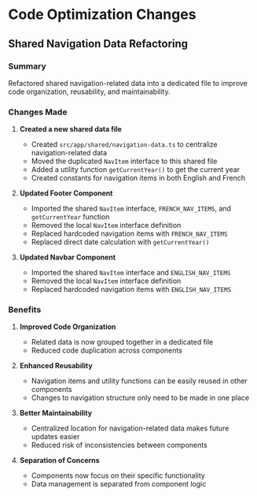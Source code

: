 # Code Optimization Changes

## Shared Navigation Data Refactoring

### Summary
Refactored shared navigation-related data into a dedicated file to improve code organization, reusability, and maintainability.

### Changes Made

1. **Created a new shared data file**
   - Created `src/app/shared/navigation-data.ts` to centralize navigation-related data
   - Moved the duplicated `NavItem` interface to this shared file
   - Added a utility function `getCurrentYear()` to get the current year
   - Created constants for navigation items in both English and French

2. **Updated Footer Component**
   - Imported the shared `NavItem` interface, `FRENCH_NAV_ITEMS`, and `getCurrentYear` function
   - Removed the local `NavItem` interface definition
   - Replaced hardcoded navigation items with `FRENCH_NAV_ITEMS`
   - Replaced direct date calculation with `getCurrentYear()`

3. **Updated Navbar Component**
   - Imported the shared `NavItem` interface and `ENGLISH_NAV_ITEMS`
   - Removed the local `NavItem` interface definition
   - Replaced hardcoded navigation items with `ENGLISH_NAV_ITEMS`

### Benefits

1. **Improved Code Organization**
   - Related data is now grouped together in a dedicated file
   - Reduced code duplication across components

2. **Enhanced Reusability**
   - Navigation items and utility functions can be easily reused in other components
   - Changes to navigation structure only need to be made in one place

3. **Better Maintainability**
   - Centralized location for navigation-related data makes future updates easier
   - Reduced risk of inconsistencies between components

4. **Separation of Concerns**
   - Components now focus on their specific functionality
   - Data management is separated from component logic
